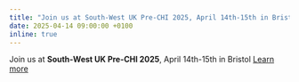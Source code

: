 ```yaml
---
title: "Join us at South-West UK Pre-CHI 2025, April 14th-15th in Bristol"
date: 2025-04-14 09:00:00 +0100
inline: true
---
```


Join us at __South-West UK Pre-CHI 2025__, April 14th-15th in Bristol
[Learn more](https://south-west-uk-pre-chi.github.io/)
